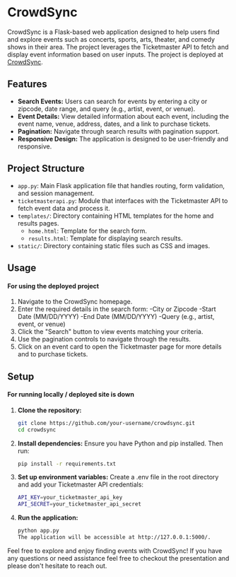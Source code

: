 # CrowdSync

CrowdSync is a Flask-based web application designed to help users find and explore events such as concerts, sports, arts, theater, and comedy shows in their area. The project leverages the Ticketmaster API to fetch and display event information based on user inputs. The project is deployed at [CrowdSync](https://crowdsync.pythonanywhere.com/).

## Features

- **Search Events:** Users can search for events by entering a city or zipcode, date range, and query (e.g., artist, event, or venue).
- **Event Details:** View detailed information about each event, including the event name, venue, address, dates, and a link to purchase tickets.
- **Pagination:** Navigate through search results with pagination support.
- **Responsive Design:** The application is designed to be user-friendly and responsive.

## Project Structure

- `app.py`: Main Flask application file that handles routing, form validation, and session management.
- `ticketmasterapi.py`: Module that interfaces with the Ticketmaster API to fetch event data and process it.
- `templates/`: Directory containing HTML templates for the home and results pages.
  - `home.html`: Template for the search form.
  - `results.html`: Template for displaying search results.
- `static/`: Directory containing static files such as CSS and images.

## Usage
#### For using the deployed project
1. Navigate to the CrowdSync homepage.
2. Enter the required details in the search form:
  -City or Zipcode
  -Start Date (MM/DD/YYYY)
  -End Date (MM/DD/YYYY)
  -Query (e.g., artist, event, or venue)
3. Click the "Search" button to view events matching your criteria.
4. Use the pagination controls to navigate through the results.
5. Click on an event card to open the Ticketmaster page for more details and to purchase tickets.

## Setup
#### For running locally / deployed site is down
1. **Clone the repository:**
   ```sh
   git clone https://github.com/your-username/crowdsync.git
   cd crowdsync
2. **Install dependencies:**
   Ensure you have Python and pip installed. Then run:
   ```sh
   pip install -r requirements.txt
3. **Set up environment variables:**
   Create a .env file in the root directory and add your Ticketmaster API credentials:
   ```sh
   API_KEY=your_ticketmaster_api_key
   API_SECRET=your_ticketmaster_api_secret
4. **Run the application:**
   ```sh
   python app.py
   The application will be accessible at http://127.0.0.1:5000/.

Feel free to explore and enjoy finding events with CrowdSync! If you have any questions or need assistance feel free to checkout the presentation and please don't hesitate to reach out.
